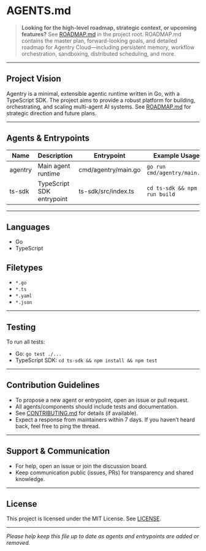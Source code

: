 # AGENTS.md

> **Looking for the high-level roadmap, strategic context, or upcoming features?**
> See [ROADMAP.md](./ROADMAP.md) in the project root. ROADMAP.md contains the master plan, forward-looking goals, and detailed roadmap for Agentry Cloud—including persistent memory, workflow orchestration, sandboxing, distributed scheduling, and more.

---

## Project Vision

Agentry is a minimal, extensible agentic runtime written in Go, with a TypeScript SDK. The project aims to provide a robust platform for building, orchestrating, and scaling multi-agent AI systems. See [ROADMAP.md](./ROADMAP.md) for strategic direction and future plans.

---

## Agents & Entrypoints

| Name    | Description               | Entrypoint          | Example Usage                |
| ------- | ------------------------- | ------------------- | ---------------------------- |
| agentry | Main agent runtime        | cmd/agentry/main.go | `go run cmd/agentry/main.go` |
| ts-sdk  | TypeScript SDK entrypoint | ts-sdk/src/index.ts | `cd ts-sdk && npm run build` |

---

## Languages

- Go
- TypeScript

## Filetypes

- `*.go`
- `*.ts`
- `*.yaml`
- `*.json`

---

## Testing

To run all tests:

- Go: `go test ./...`
- TypeScript SDK: `cd ts-sdk && npm install && npm test`

---

## Contribution Guidelines

- To propose a new agent or entrypoint, open an issue or pull request.
- All agents/components should include tests and documentation.
- See [CONTRIBUTING.md](./CONTRIBUTING.md) for details (if available).
- Expect a response from maintainers within 7 days. If you haven’t heard back, feel free to ping the thread.

---

## Support & Communication

- For help, open an issue or join the discussion board.
- Keep communication public (issues, PRs) for transparency and shared knowledge.

---

## License

This project is licensed under the MIT License. See [LICENSE](./LICENSE).

---

_Please help keep this file up to date as agents and entrypoints are added or removed._
